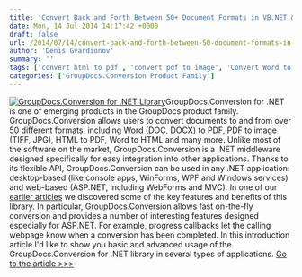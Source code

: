 ```yaml
---
title: 'Convert Back and Forth Between 50+ Document Formats in VB.NET &amp; C#: Word to PDF, PDF to Image, HTML to PDF and More'
date: Mon, 14 Jul 2014 14:17:42 +0000
draft: false
url: /2014/07/14/convert-back-and-forth-between-50-document-formats-in-vb-net-c-sharp-word-to-pdf-to-image-html-to-pdf/
author: 'Denis Gvardionov'
summary: ''
tags: ['convert html to pdf', 'convert pdf to image', 'Convert Word to PDF', 'doc to pdf', 'docx to pdf', 'GroupDocs Conversion for .NET', 'html to pdf', 'zArchive']
categories: ['GroupDocs.Conversion Product Family']
---
```


[![GroupDocs.Conversion for .NET Library](https://blog.groupdocs.com/wp-content/uploads/sites/4/2014/10/GD_CNV_NETIcon_114.png)](http://groupdocs.com/dot-net/document-conversion-library)GroupDocs.Conversion for .NET is one of emerging products in the GroupDocs product family. GroupDocs.Conversion allows users to convert documents to and from over 50 different formats, including Word (DOC, DOCX) to PDF, PDF to image (TIFF, JPG), HTML to PDF, Word to HTML and many more. Unlike most of the software on the market, GroupDocs.Conversion is a .NET middleware designed specifically for easy integration into other applications. Thanks to its flexible API, GroupDocs.Conversion can be used in any .NET application: desktop-based (like console apps, WinForms, WPF and Windows services) and web-based (ASP.NET, including WebForms and MVC). In one of our [earlier articles](https://blog.groupdocs.com/groupdocs-conversion-for-dot-net-library-convert-in-c-sharp-vb-net-word-doc-to-pdf-to-image-and-more) we discovered some of the key features and benefits of this library. In particular, GroupDocs.Conversion allows fast on-the-fly conversion and provides a number of interesting features designed especially for ASP.NET. For example, progress callbacks let the calling webpage know when a conversion has been completed. In this introduction article I'd like to show you basic and advanced usage of the GroupDocs.Conversion for .NET library in several types of applications. [Go to the article >>>](https://docs.groupdocs.com/conversion/net/)





